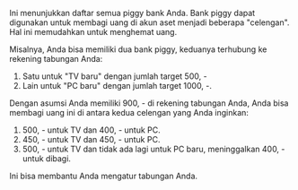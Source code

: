 Ini menunjukkan daftar semua piggy bank Anda. Bank piggy dapat digunakan untuk membagi uang di akun aset menjadi beberapa "celengan". Hal ini memudahkan untuk menghemat uang.

Misalnya, Anda bisa memiliki dua bank piggy, keduanya terhubung ke rekening tabungan Anda:

1. Satu untuk "TV baru" dengan jumlah target 500, -
2. Lain untuk "PC baru" dengan jumlah target 1000, -.

Dengan asumsi Anda memiliki 900, - di rekening tabungan Anda, Anda bisa membagi uang ini di antara kedua celengan yang Anda inginkan:

1. 500, - untuk TV dan 400, - untuk PC.
2. 450, - untuk TV dan 450, - untuk PC.
3. 500, - untuk TV dan tidak ada lagi untuk PC baru, meninggalkan 400, - untuk dibagi.

Ini bisa membantu Anda mengatur tabungan Anda.